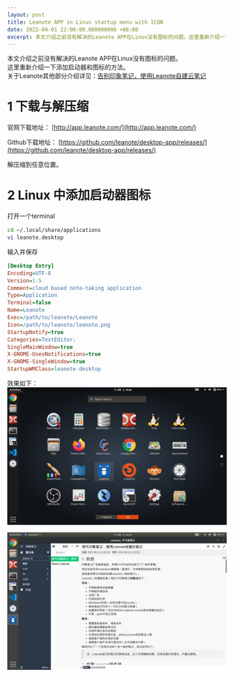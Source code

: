 ```yaml
---
layout: post
title: Leanote APP in Linux startup menu with ICON
date: 2022-04-01 22:00:00.000000000 +08:00
excerpt: 本文介绍之前没有解决的Leanote APP在Linux没有图标的问题。这里重新介绍一下添加启动器和图标的方法。
---
```


本文介绍之前没有解决的Leanote APP在Linux没有图标的问题。  
这里重新介绍一下添加启动器和图标的方法。  
关于Leanote其他部分介绍详见：[告别印象笔记，使用Leanote自建云笔记]({{site.url}}/2021/08/leanote-replace-evernote/)

# 1 下载与解压缩
官网下载地址： [http://app.leanote.com/](http://app.leanote.com/)

Github下载地址： [https://github.com/leanote/desktop-app/releases/](https://github.com/leanote/desktop-app/releases/)

解压缩到任意位置。

# 2 Linux 中添加启动器图标
打开一个terminal  
```bash
cd ~/.local/share/applications
vi leanote.desktop
```

输入并保存
```ini
[Desktop Entry]
Encoding=UTF-8
Version=1.5
Comment=cloud based note-taking application
Type=Application
Terminal=false
Name=Leanote
Exec=/path/to/leanote/Leanote
Icon=/path/to/leanote/leanote.png
StartupNotify=true
Categories=TextEditor;
SingleMainWindow=true
X-GNOME-UsesNotifications=true
X-GNOME-SingleWindow=true
StartupWMClass=leanote-desktop
```

效果如下：
![1](/assets/images/2022-04-01-Leanote-Linux-app-startup/1.png)  

![2](/assets/images/2022-04-01-Leanote-Linux-app-startup/2.png)